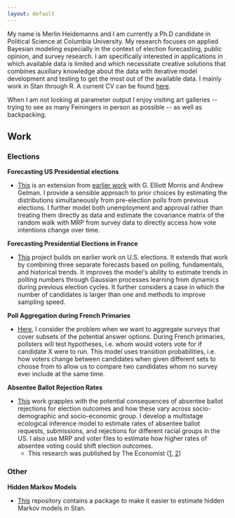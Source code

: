 ```yaml
---
layout: default
---
```


My name is Merlin Heidemanns and I am currently a Ph.D candidate in Political Science at Columbia University. My research focuses on applied Bayesian modeling especially in the context of election forecasting, public opinion, and survey research. I am specifically interested in applications in which available data is limited and which necessitate creative solutions that combines auxiliary knowledge about the data with iterative model development and testing to get the most out of the available data. I mainly work in Stan through R. A current CV can be found [here](https://github.com/MerlinHeidemanns/website/blob/main/assets/doc/mnh_cv.pdf).

When I am not looking at parameter output I enjoy visiting art galleries -- trying to see as many Feiningers in person as possible -- as well as backpacking.

## Work

### Elections

**Forecasting US Presidential elections**

* [This](https://github.com/MerlinHeidemanns/dynamic_bayes_forecasting) is an extension from [earlier work](https://projects.economist.com/us-2020-forecast/president) with G. Elliott Morris and Andrew Gelman. I provide a sensible approach to prior choices by estimating the distributions simultaneously from pre-election polls from previous elections. I further model both unemployment and approval rather than treating them directly as data and estimate the covariance matrix of the random walk with MRP from survey data to directly access how vote intentions change over time.

**Forecasting Presidential Elections in France**

* [This](https://github.com/MerlinHeidemanns/election_forecast_france) project builds on earlier work on U.S. elections. It extends that work by combining three separate forecasts based on polling, fundamentals, and historical trends. It improves the model's ability to estimate trends in polling numbers through Gaussian processes learning from dynamics during previous election cycles. It further considers a case in which the number of candidates is larger than one and methods to improve sampling speed.

**Poll Aggregation during French Primaries**

* [Here](https://github.com/MerlinHeidemanns/french_primaries), I consider the problem when we want to aggregate surveys that cover subsets of the potential answer options. During French primaries, pollsters will test hypotheses, i.e. whom would voters vote for if candidate X were to run. This model uses transition probabilities, i.e. how voters change between candidates when given different sets to choose from to allow us to compare two candidates whom no survey ever include at the same time. 

**Absentee Ballot Rejection Rates**

* [This](https://github.com/MerlinHeidemanns/absentee_ballot_rejection_rates) work grapples with the potential consequences of absentee ballot rejections for election outcomes and how these vary across socio-demographic and socio-economic group. I develop a multistage ecological inference model to estimate rates of absentee ballot requests, submissions, and rejections for different racial groups in the US. I also use MRP and voter files to estimate how higher rates of absentee voting could shift election outcomes.
  * This research was published by The Economist ([1](https://www.economist.com/graphic-detail/2020/10/24/postal-voting-could-put-americas-democrats-at-a-disadvantage), [2](https://www.economist.com/graphic-detail/2020/09/24/in-america-your-absentee-ballot-is-more-likely-to-be-counted-if-youre-white))

### Other

**Hidden Markov Models**

* [This](https://github.com/MerlinHeidemanns/rstanmsm) repository contains a package to make it easier to estimate hidden Markov models in Stan. 




